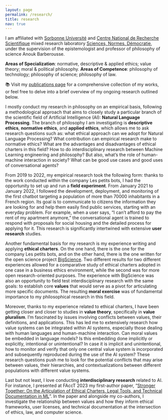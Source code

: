```yaml
---
layout: page
permalink: /research/
title: research
nav: true
---
```


 I am affiliated with [Sorbonne Université](https://www.sorbonne-universite.fr) and [Centre National de Recherche Scientifique](https://www.cnrs.fr) mixed research laboratory [Sciences, Normes, Démocratie](https://snd.sorbonne-universite.fr/giada-pistilli/), under the supervision of the epistemologist and professor of philosophy of science Anouk Barberousse.

 **Areas of Specialization**: normative, descriptive & applied ethics; value theory; moral & political philosophy.
**Areas of Competence**: philosophy of technology; philosophy of science; philosophy of law.

📚 Visit my [publications page](https://www.giadapistilli.com/publications/) for a comprehensive collection of my works, or feel free to delve into a brief overview of my ongoing research outlined below.

I mostly conduct my research in philosophy on an empirical basis, following a methodological approach that aims to closely study a particular branch of the scientific field of Artificial Intelligence (AI): **Natural Language Processing**. The branch of philosophy I am investigating is **descriptive ethics**, **normative ethics**, and **applied ethics**, which allows me to ask research questions such as: what ethical approach can we adopt for Natural Language Processing? What contribution can empirical research make to normative ethics? What are the advantages and disadvantages of ethical charters in this field? How to do interdisciplinary research between Machine Learning engineering and philosophy? But also, what’s the role of human-machine interaction in society? What can be good use cases and good uses of conversational agents?

From 2019 to 2022, my empirical research took the following form: thanks to the work conducted within the company Les petits bots, I had the opportunity to set up and run a **field experiment**. From January 2021 to January 2022, I followed the development, deployment, and monitoring of the first chatbot targeting a population of more than 70000 inhabitants in a French region. Its goal is to communicate to citizens the information they are looking for and help them easily find public services, starting with an everyday problem. For example, when a user says, “I can’t afford to pay the rent of my apartment anymore,” the conversational agent is trained to respond with proposals for social housing and the detailed process for applying for it. This research is significantly intertwined with extensive **user research** studies.

Another fundamental basis for my research is my experience writing and applying **ethical charters**. On the one hand, there is the one for the company Les petits bots, and on the other hand, there is the one written for the open science project [BigScience](https://bigscience.huggingface.co/). Two different results for two different experiences allowed for a comparative study of ethical charters adopted in one case in a business ethics environment, while the second was for more open research-oriented purposes. The experience with BigScience was also an opportunity to field test interdisciplinary research with the same goals: to establish core **values** that would serve as a pivot for articulating more specific documents. The resulting **moral exercise** was of fundamental importance to my philosophical research in this field.

Moreover, thanks to my experience related to ethical charters, I have been getting closer and closer to studies in **value theory**, specifically in **value pluralism**. I’m fascinated by issues involving conflicts between values, their definitions, and applications. This has led me to extensively research how value systems can be integrated within AI systems, especially those dealing with human languages and human-machine interaction. Can moral values be embedded in language models? Is this embedding done implicitly or explicitly, intentional or unintentional? In case it is implicit and unintentional, how to monitor and verify that only one central value system is incorporated and subsequently reproduced during the use of the AI system? These research questions push me to look for the potential conflicts that may arise between values, their hierarchies, and contextualizations between different populations with different value systems.

Last but not least, I love conducting **interdisciplinary research** related to AI. For instance, I presented at FAccT 2023 my first-author paper, “[Stronger Together: On the Articulation of Ethical Charters, Legal Tools, and Technical Documentation in ML](https://dl.acm.org/doi/10.1145/3593013.3594002)”. In the paper and alongside my co-authors, I investigate the relationship between values and how they inform ethical frameworks, user licenses, and technical documentation at the intersection of ethics, law, and computer science.

